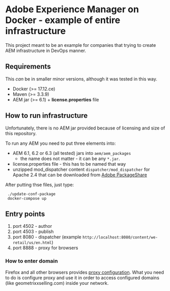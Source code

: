 # Adobe Experience Manager on Docker - example of entire infrastructure

This project meant to be an example for companies that trying to create AEM
infrastructure in DevOps manner.

## Requirements

This *can* be in smaller minor versions, although it was tested in this way.

* Docker (>= 17.12.ce) 
* Maven (>= 3.3.9)
* AEM jar (>= 6.1) + **license.properties** file

## How to run infrastructure

Unfortunately, there is no AEM jar provided because of licensing and size of
this repository.

To run any AEM you need to put three elements into:

- AEM 6.1, 6.2 or 6.3 (all tested) jars into `aem/aem_packages`
  - the name does not matter - it can be any `*.jar`.
- license.properties file - this has to be named that way
- unzipped mod_dispatcher content `dispatcher/mod_dispatcher` for Apache 2.4
  that can be downloaded from [Adobe PackageShare][1]

After putting thse files, just type:

     ./update-conf-package
     docker-compose up

## Entry points

1. port 4502 - author
2. port 4503 - publish
3. port 8080 - dispatcher (example `http://localhost:8080/content/we-retail/us/en.html`)
4. port 8888 - proxy for browsers

### How to enter domain

Firefox and all other browsers provides [proxy configuration][2]. What you need
to do is configure proxy and use it in order to access configured domains (like
geometrixxselling.com) inside your network.

[1]: https://www.adobeaemcloud.com/content/companies/public/adobe/dispatcher/dispatcher/_jcr_content/top/download_8/file.res/dispatcher-apache2.4-linux-x86-64-4.2.3.tar.gz
[2]: https://support.mozilla.org/en-US/kb/connection-settings-firefox

